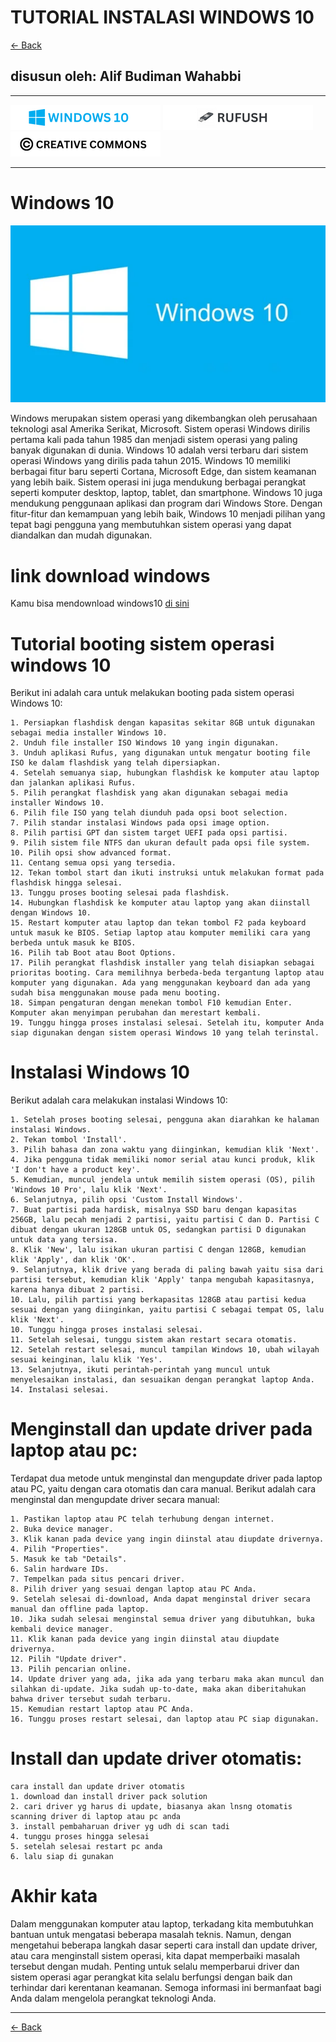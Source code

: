 # TUTORIAL INSTALASI WINDOWS 10

[<- Back](https://github.com/alipbudiman/booting-dan-install-windows-serta-error-beep-pada-komputer)

## disusun oleh: Alif Budiman Wahabbi

---

[![Windows 10](/assets/win10_log.png "Windows 10")](https://www.microsoft.com/en-us/software-download/windows10)
[![rufus](assets/rufush_log.png "rufus")](https://rufus.ie/en/)
[![LICENSE](assets/cc_log.png "LICENSE")](assets/LICENSE)

---

# Windows 10

![Windows 10](assets/Blue-Wallpaper-Windows-10-HD-2880x1800-2-1.webp)

Windows merupakan sistem operasi yang dikembangkan oleh perusahaan teknologi asal Amerika Serikat, Microsoft. Sistem operasi Windows dirilis pertama kali pada tahun 1985 dan menjadi sistem operasi yang paling banyak digunakan di dunia. Windows 10 adalah versi terbaru dari sistem operasi Windows yang dirilis pada tahun 2015. Windows 10 memiliki berbagai fitur baru seperti Cortana, Microsoft Edge, dan sistem keamanan yang lebih baik. Sistem operasi ini juga mendukung berbagai perangkat seperti komputer desktop, laptop, tablet, dan smartphone. Windows 10 juga mendukung penggunaan aplikasi dan program dari Windows Store. Dengan fitur-fitur dan kemampuan yang lebih baik, Windows 10 menjadi pilihan yang tepat bagi pengguna yang membutuhkan sistem operasi yang dapat diandalkan dan mudah digunakan.


# link download windows

Kamu bisa mendownload windows10 [di sini](https://www.microsoft.com/en-us/software-download/windows10)


# Tutorial booting sistem operasi windows 10
Berikut ini adalah cara untuk melakukan booting pada sistem operasi Windows 10:

    1. Persiapkan flashdisk dengan kapasitas sekitar 8GB untuk digunakan sebagai media installer Windows 10.
    2. Unduh file installer ISO Windows 10 yang ingin digunakan.
    3. Unduh aplikasi Rufus, yang digunakan untuk mengatur booting file ISO ke dalam flashdisk yang telah dipersiapkan.
    4. Setelah semuanya siap, hubungkan flashdisk ke komputer atau laptop dan jalankan aplikasi Rufus.
    5. Pilih perangkat flashdisk yang akan digunakan sebagai media installer Windows 10.
    6. Pilih file ISO yang telah diunduh pada opsi boot selection.
    7. Pilih standar instalasi Windows pada opsi image option.
    8. Pilih partisi GPT dan sistem target UEFI pada opsi partisi.
    9. Pilih sistem file NTFS dan ukuran default pada opsi file system.
    10. Pilih opsi show advanced format.
    11. Centang semua opsi yang tersedia.
    12. Tekan tombol start dan ikuti instruksi untuk melakukan format pada flashdisk hingga selesai.
    13. Tunggu proses booting selesai pada flashdisk.
    14. Hubungkan flashdisk ke komputer atau laptop yang akan diinstall dengan Windows 10.
    15. Restart komputer atau laptop dan tekan tombol F2 pada keyboard untuk masuk ke BIOS. Setiap laptop atau komputer memiliki cara yang berbeda untuk masuk ke BIOS.
    16. Pilih tab Boot atau Boot Options.
    17. Pilih perangkat flashdisk installer yang telah disiapkan sebagai prioritas booting. Cara memilihnya berbeda-beda tergantung laptop atau komputer yang digunakan. Ada yang menggunakan keyboard dan ada yang sudah bisa menggunakan mouse pada menu booting.
    18. Simpan pengaturan dengan menekan tombol F10 kemudian Enter. Komputer akan menyimpan perubahan dan merestart kembali.
    19. Tunggu hingga proses instalasi selesai. Setelah itu, komputer Anda siap digunakan dengan sistem operasi Windows 10 yang telah terinstal.


# Instalasi Windows 10
Berikut adalah cara melakukan instalasi Windows 10:

    1. Setelah proses booting selesai, pengguna akan diarahkan ke halaman instalasi Windows.
    2. Tekan tombol 'Install'.
    3. Pilih bahasa dan zona waktu yang diinginkan, kemudian klik 'Next'.
    4. Jika pengguna tidak memiliki nomor serial atau kunci produk, klik 'I don't have a product key'.
    5. Kemudian, muncul jendela untuk memilih sistem operasi (OS), pilih 'Windows 10 Pro', lalu klik 'Next'.
    6. Selanjutnya, pilih opsi 'Custom Install Windows'.
    7. Buat partisi pada hardisk, misalnya SSD baru dengan kapasitas 256GB, lalu pecah menjadi 2 partisi, yaitu partisi C dan D. Partisi C dibuat dengan ukuran 128GB untuk OS, sedangkan partisi D digunakan untuk data yang tersisa.
    8. Klik 'New', lalu isikan ukuran partisi C dengan 128GB, kemudian klik 'Apply', dan klik 'OK'.
    9. Selanjutnya, klik drive yang berada di paling bawah yaitu sisa dari partisi tersebut, kemudian klik 'Apply' tanpa mengubah kapasitasnya, karena hanya dibuat 2 partisi.
    10. Lalu, pilih partisi yang berkapasitas 128GB atau partisi kedua sesuai dengan yang diinginkan, yaitu partisi C sebagai tempat OS, lalu klik 'Next'.
    10. Tunggu hingga proses instalasi selesai.
    11. Setelah selesai, tunggu sistem akan restart secara otomatis.
    12. Setelah restart selesai, muncul tampilan Windows 10, ubah wilayah sesuai keinginan, lalu klik 'Yes'.
    13. Selanjutnya, ikuti perintah-perintah yang muncul untuk menyelesaikan instalasi, dan sesuaikan dengan perangkat laptop Anda.
    14. Instalasi selesai.

# Menginstall dan update driver pada laptop atau pc:
Terdapat dua metode untuk menginstal dan mengupdate driver pada laptop atau PC, yaitu dengan cara otomatis dan cara manual. Berikut adalah cara menginstal dan mengupdate driver secara manual:

    1. Pastikan laptop atau PC telah terhubung dengan internet.
    2. Buka device manager.
    3. Klik kanan pada device yang ingin diinstal atau diupdate drivernya.
    4. Pilih "Properties".
    5. Masuk ke tab "Details".
    6. Salin hardware IDs.
    7. Tempelkan pada situs pencari driver.
    8. Pilih driver yang sesuai dengan laptop atau PC Anda.
    9. Setelah selesai di-download, Anda dapat menginstal driver secara manual dan offline pada laptop.
    10. Jika sudah selesai menginstal semua driver yang dibutuhkan, buka kembali device manager.
    11. Klik kanan pada device yang ingin diinstal atau diupdate drivernya.
    12. Pilih "Update driver".
    13. Pilih pencarian online.
    14. Update driver yang ada, jika ada yang terbaru maka akan muncul dan silahkan di-update. Jika sudah up-to-date, maka akan diberitahukan bahwa driver tersebut sudah terbaru.
    15. Kemudian restart laptop atau PC Anda.
    16. Tunggu proses restart selesai, dan laptop atau PC siap digunakan.

# Install dan update driver otomatis:
    cara install dan update driver otomatis
    1. download dan install driver pack solution
    2. cari driver yg harus di update, biasanya akan lnsng otomatis scanning driver di laptop atau pc anda
    3. install pembaharuan driver yg udh di scan tadi
    4. tunggu proses hingga selesai
    5. setelah selesai restart pc anda
    6. lalu siap di gunakan

# Akhir kata
Dalam menggunakan komputer atau laptop, terkadang kita membutuhkan bantuan untuk mengatasi beberapa masalah teknis. Namun, dengan mengetahui beberapa langkah dasar seperti cara install dan update driver, atau cara menginstall sistem operasi, kita dapat memperbaiki masalah tersebut dengan mudah. Penting untuk selalu memperbarui driver dan sistem operasi agar perangkat kita selalu berfungsi dengan baik dan terhindar dari kerentanan keamanan. Semoga informasi ini bermanfaat bagi Anda dalam mengelola perangkat teknologi Anda.

---

[<- Back](https://github.com/alipbudiman/booting-dan-install-windows-serta-error-beep-pada-komputer)
